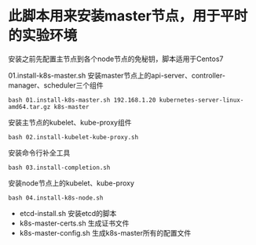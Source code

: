 # 此脚本用来安装master节点，用于平时的实验环境

安装之前先配置主节点到各个node节点的免秘钥，脚本适用于Centos7

01.install-k8s-master.sh 安装master节点上的api-server、controller-manager、scheduler三个组件
```console
bash 01.install-k8s-master.sh 192.168.1.20 kubernetes-server-linux-amd64.tar.gz k8s-master
```
安装主节点的kubelet、kube-proxy组件
```console
bash 02.install-kubelet-kube-proxy.sh
```
安装命令行补全工具
```console
bash 03.install-completion.sh
```
安装node节点上的kubelet、kube-proxy
```console
bash 04.install-k8s-node.sh
```
+ etcd-install.sh 安装etcd的脚本
+ k8s-master-certs.sh 生成证书文件
+ k8s-master-config.sh 生成k8s-master所有的配置文件
